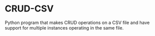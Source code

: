 # CRUD-CSV
Python program that makes CRUD operations on a CSV file and have support for multiple instances operating in the same file. 

